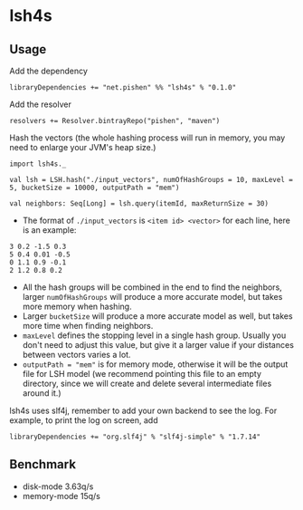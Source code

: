 # lsh4s

## Usage
Add the dependency
```
libraryDependencies += "net.pishen" %% "lsh4s" % "0.1.0"
```
Add the resolver
```
resolvers += Resolver.bintrayRepo("pishen", "maven")
```
Hash the vectors (the whole hashing process will run in memory, you may need to enlarge your JVM's heap size.)
```
import lsh4s._

val lsh = LSH.hash("./input_vectors", numOfHashGroups = 10, maxLevel = 5, bucketSize = 10000, outputPath = "mem")

val neighbors: Seq[Long] = lsh.query(itemId, maxReturnSize = 30)
```
* The format of `./input_vectors` is `<item id> <vector>` for each line, here is an example:
```
3 0.2 -1.5 0.3
5 0.4 0.01 -0.5
0 1.1 0.9 -0.1
2 1.2 0.8 0.2
```
* All the hash groups will be combined in the end to find the neighbors, larger `numOfHashGroups` will produce a more accurate model, but takes more memory when hashing.
* Larger `bucketSize` will produce a more accurate model as well, but takes more time when finding neighbors.
* `maxLevel` defines the stopping level in a single hash group. Usually you don't need to adjust this value, but give it a larger value if your distances between vectors varies a lot.
* `outputPath = "mem"` is for memory mode, otherwise it will be the output file for LSH model (we recommend pointing this file to an empty directory, since we will create and delete several intermediate files around it.)

lsh4s uses slf4j, remember to add your own backend to see the log. For example, to print the log on screen, add
```
libraryDependencies += "org.slf4j" % "slf4j-simple" % "1.7.14"
```

## Benchmark
* disk-mode 3.63q/s
* memory-mode 15q/s
